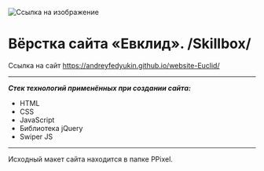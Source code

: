 ![Ссылка на изображение](https://github.com/AndreyFedyukin/website-Euclid/blob/main/img/logo-2.png)

# Вёрстка сайта «Евклид». /Skillbox/

Ссылка на сайт https://andreyfedyukin.github.io/website-Euclid/

---

**_Стек технологий применённых при создании сайта:_**

- HTML
- CSS
- JavaScript
- Библиотека jQuery
- Swiper JS

---

Исходный макет сайта находится в папке PPixel.
